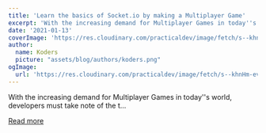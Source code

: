 ```yaml
---
title: 'Learn the basics of Socket.io by making a Multiplayer Game'
excerpt: 'With the increasing demand for Multiplayer Games in today''s world, developers must take note of the t...'
date: '2021-01-13'
coverImage: 'https://res.cloudinary.com/practicaldev/image/fetch/s--khnHm-ev--/c_imagga_scale,f_auto,fl_progressive,h_420,q_auto,w_1000/https://dev-to-uploads.s3.amazonaws.com/i/h0e6ducx5rv3v69b28yi.png'
author:
  name: Koders
  picture: "assets/blog/authors/koders.png"
ogImage:
  url: 'https://res.cloudinary.com/practicaldev/image/fetch/s--khnHm-ev--/c_imagga_scale,f_auto,fl_progressive,h_420,q_auto,w_1000/https://dev-to-uploads.s3.amazonaws.com/i/h0e6ducx5rv3v69b28yi.png'
---
```


With the increasing demand for Multiplayer Games in today''s world, developers must take note of the t...

[Read more](https://dev.to/nitdgplug/learn-the-basics-of-socket-io-by-making-a-multiplayer-game-394g)
